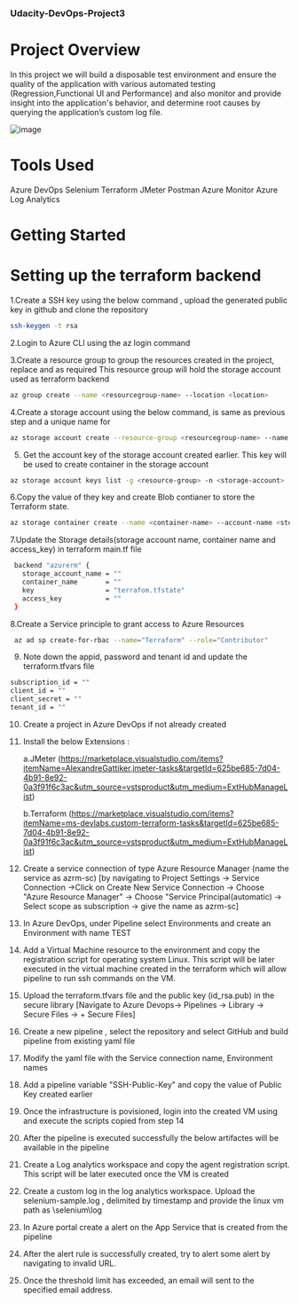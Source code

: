 ### Udacity-DevOps-Project3

# Project Overview

In this project we will build a disposable test environment and ensure the quality of the application with various automated testing (Regression,Functional UI and Performance) and also  monitor and provide insight into the application's behavior, and determine root causes by querying the application’s custom log file.

![image](https://user-images.githubusercontent.com/24310615/124194544-af074f80-dac0-11eb-86ab-5d1171347c61.png)

# Tools Used 

Azure DevOps
Selenium
Terraform
JMeter
Postman
Azure Monitor
Azure Log Analytics

# Getting Started

# Setting up the terraform backend

1.Create a SSH key using the below command , upload the generated public key in github and clone the repository 
  ```sh
  ssh-keygen -t rsa
  ```

2.Login to Azure CLI using the az login command

3.Create a resource group to group the resources created in the project, replace <resourcegroup-name> and <location> as required
This resource group will hold the storage account used as terraform backend
 
```sh
az group create --name <resourcegroup-name> --location <location>
```

4.Create a storage account using the below command, <resourcegroup-name> is same as previous step and a unique name for <storage-account>
 
```sh
az storage account create --resource-group <resourcegroup-name> --name <storage-account> --sku Standard_LRS
``` 
 5. Get the account key of the storage account created earlier. This key will be used to create container in the storage account

```sh
az storage account keys list -g <resource-group> -n <storage-account>
```
 
6.Copy the value of they key and create Blob contianer to store the Terraform state. 
```sh
az storage container create --name <container-name> --account-name <storage-account> --account-key <account-key>
```

 
7.Update the Storage details(storage account name, container name and access_key) in terraform main.tf file

 ```sh
  backend "azurerm" {
    storage_account_name = ""
    container_name       = ""
    key                  = "terrafom.tfstate"
    access_key           = ""
  }
 ```
 
8.Create a Service principle to grant access to Azure Resources
```sh
 az ad sp create-for-rbac --name="Terraform" --role="Contributor" 
```
 
9. Note down the appid, password and tenant id and update the terraform.tfvars file
```sh
subscription_id = ""
client_id = ""
client_secret = ""
tenant_id = ""
 ```
  
 
 10. Create a project in Azure DevOps if not already created
 
 11. Install the below Extensions :

      a.JMeter (https://marketplace.visualstudio.com/items?itemName=AlexandreGattiker.jmeter-tasks&targetId=625be685-7d04-4b91-8e92-0a3f91f6c3ac&utm_source=vstsproduct&utm_medium=ExtHubManageList)

      b.Terraform (https://marketplace.visualstudio.com/items?itemName=ms-devlabs.custom-terraform-tasks&targetId=625be685-7d04-4b91-8e92-0a3f91f6c3ac&utm_source=vstsproduct&utm_medium=ExtHubManageList)

 
 12. Create a service connection of type Azure Resource Manager (name the service as azrm-sc) [by navigating to Project Settings -> Service Connection ->Click on Create New Service Connection -> Choose "Azure Resource Manager" -> Choose "Service Principal(automatic) -> Select scope as subscription -> give the name as azrm-sc]
 
 13. In Azure DevOps, under Pipeline select Environments and create an Environment with name TEST
 
 14. Add a Virtual Machine resource to the environment and copy the registration script for operating system Linux. 
     This script will be later executed in the virtual machine created in the terraform which will allow pipeline to run ssh commands on the VM.
 
 
 15. Upload the terraform.tfvars file and the public key (id_rsa.pub) in the secure library
     [Navigate to Azure Devops-> Pipelines -> Library -> Secure Files -> + Secure Files]
 
 16. Create a new pipeline , select the repository and select GitHub and build pipeline from existing yaml file
 
 17. Modify the yaml file with the Service connection name, Environment names
 
 18. Add a pipeline variable "SSH-Public-Key" and copy the value of Public Key created earlier
 
 19. Once the infrastructure is povisioned, login into the created VM using and execute the scripts copied from step 14
 
 20. After the pipeline is executed successfully the below artifactes will be available in the pipeline
 
 21. Create a Log analytics workspace and copy the agent registration script. This script will be later executed once the VM is created
 
 22. Create a custom log in the log analytics workspace. Upload the selenium-sample.log , delimited by timestamp and provide the linux vm path as \selenium\log
  
 23. In Azure portal create a alert on the App Service that is created from the pipeline
     
 24. After the alert rule is successfully created, try to alert some alert by navigating to invalid URL. 
 
 25. Once the threshold limit has exceeded, an email will sent to the specified email address.
 
